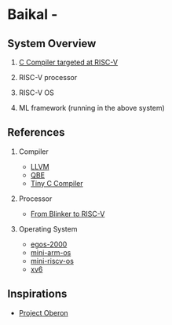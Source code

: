 # Baikal - 

## System Overview 

1. [C Compiler targeted at RISC-V](compiler/README.md)

2. RISC-V processor

3. RISC-V OS

4. ML framework (running in the above system)

## References

1. Compiler

   - [LLVM](https://llvm.org/)
   - [QBE](https://c9x.me/compile/)
   - [Tiny C Compiler](https://bellard.org/tcc/)

2. Processor

   - [From Blinker to RISC-V](https://github.com/BrunoLevy/learn-fpga/tree/master/FemtoRV/TUTORIALS/FROM_BLINKER_TO_RISCV)

3. Operating System
   - [egos-2000](https://github.com/yhzhang0128/egos-2000)
   - [mini-arm-os](https://github.com/jserv/mini-arm-os)
   - [mini-riscv-os](https://github.com/cccriscv/mini-riscv-os)
   - [xv6](https://github.com/mit-pdos/xv6-public)

## Inspirations

- [Project Oberon](http://www.projectoberon.net/)
